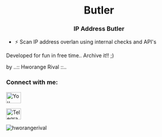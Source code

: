<h1 align="center"> Butler​​​​​ </h1>

<h3 align="center">  ​​​​​IP Address Butler​​​​​ </h3>

- ⚡ Scan IP address overlan using internal checks and API's

Developed for fun in free time.. Archive it!! ;)

by ..:: Hworange Rival ::..
 

<h3 align="left">Connect with me:</h3>
<p align="left">
<a href="https://www.youtube.com/user/MrHworange/videos" target="blank"><img align="center" src="https://raw.githubusercontent.com/rahuldkjain/github-profile-readme-generator/neutral-icons/src/images/icons/Social/youtube.svg" alt="You Tube: Hworange Rival" height="30" width="40" /></a>
</p>

<p align="left">
<a href="https://t.me/hworangerival" target="blank"><img align="center" src="https://raw.githubusercontent.com/rahuldkjain/github-profile-readme-generator/neutral-icons/src/images/icons/Social/youtube.svg" alt="Telegram: @hworangerival" height="30" width="40" /></a>
</p>


<p align="left"> <img src="https://komarev.com/ghpvc/?username=hworangerival&label=Views&color=0e75b6&style=flat" alt="hworangerival" /> </p>
